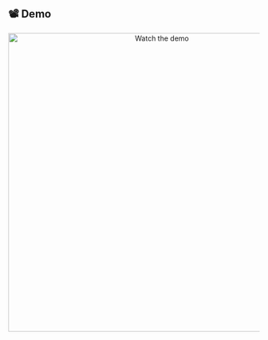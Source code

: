 ## 📽️ Demo

<p align="center">
  <a href="https://youtu.be/uM8l2vjEQ3c">
    <img src="https://img.youtube.com/vi/uM8l2vjEQ3c/0.jpg" alt="Watch the demo" width="600"/>
  </a>
</p>
